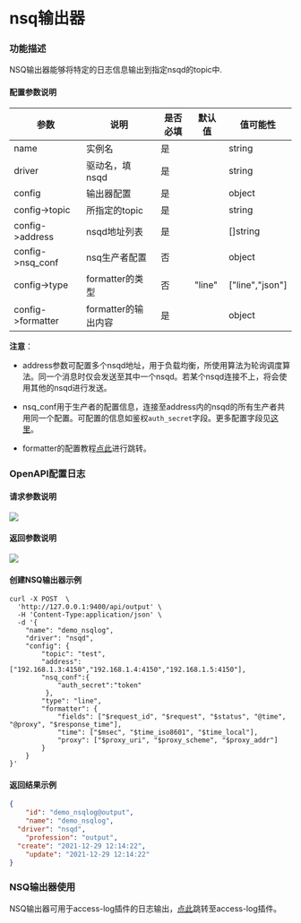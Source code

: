 # nsq输出器

### 功能描述

NSQ输出器能够将特定的日志信息输出到指定nsqd的topic中.



#### 配置参数说明

| 参数              | 说明                | 是否必填 | 默认值 | 值可能性        |
| ----------------- | ------------------- | -------- | ------ | --------------- |
| name              | 实例名              | 是       |        | string          |
| driver            | 驱动名，填nsqd      | 是       |        | string          |
| config            | 输出器配置          | 是       |        | object          |
| config->topic     | 所指定的topic       | 是       |        | string          |
| config->address   | nsqd地址列表        | 是       |        | []string        |
| config->nsq_conf  | nsq生产者配置       | 否       |        | object          |
| config->type      | formatter的类型     | 否       | "line" | ["line","json"] |
| config->formatter | formatter的输出内容 | 是       |        | object          |

**注意**：

* address参数可配置多个nsqd地址，用于负载均衡，所使用算法为轮询调度算法。同一个消息时仅会发送至其中一个nsqd。若某个nsqd连接不上，将会使用其他的nsqd进行发送。
* nsq_conf用于生产者的配置信息，连接至address内的nsqd的所有生产者共用同一个配置。可配置的信息如鉴权`auth_secret`字段。更多配置字段见[这里](https://pkg.go.dev/github.com/nsqio/go-nsq#Config)。

* formatter的配置教程[点此](/docs/formatter)进行跳转。



### OpenAPI配置日志

#### 请求参数说明

![](http://data.eolinker.com/course/n7KwItm88836440a2caf46feea1f6db55324ed57198a007.png)

#### 返回参数说明

![](http://data.eolinker.com/course/SzT1bw405b41a501a71803cbb5a12b72fb37ecbe49bf95b.png)

#### 创建NSQ输出器示例

```shell
curl -X POST  \
  'http://127.0.0.1:9400/api/output' \
  -H 'Content-Type:application/json' \
  -d '{
	"name": "demo_nsqlog",
	"driver": "nsqd",
	"config": {
		"topic": "test",
		"address": ["192.168.1.3:4150","192.168.1.4:4150","192.168.1.5:4150"],
		"nsq_conf":{
			"auth_secret":"token"
		 },
		"type": "line",
		"formatter": {
			"fields": ["$request_id", "$request", "$status", "@time", "@proxy", "$response_time"],
			"time": ["$msec", "$time_iso8601", "$time_local"],
			"proxy": ["$proxy_uri", "$proxy_scheme", "$proxy_addr"]
		}
	}
}'
```

#### 返回结果示例

```json
{
	"id": "demo_nsqlog@output",
	"name": "demo_nsqlog",
  "driver": "nsqd",
	"profession": "output",
  "create": "2021-12-29 12:14:22",
	"update": "2021-12-29 12:14:22"
}
```



### NSQ输出器使用

NSQ输出器可用于access-log插件的日志输出，[点此](/docs/plugins/access_log.md)跳转至access-log插件。

